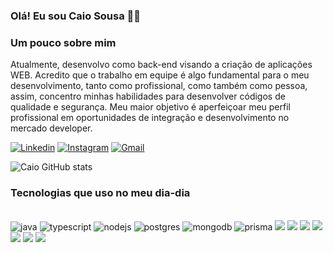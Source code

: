 ### Olá! Eu sou Caio Sousa 👋🏼

### Um pouco sobre mim
Atualmente, desenvolvo como back-end visando a criação de aplicações WEB. Acredito que o trabalho em equipe é algo fundamental para o meu desenvolvimento, tanto como profissional, como também como pessoa, assim, concentro minhas habilidades para desenvolver códigos de qualidade e segurança. Meu maior objetivo é aperfeiçoar meu perfil profissional em oportunidades de integração e desenvolvimento no mercado developer.

[![Linkedin](	https://img.shields.io/badge/LinkedIn-0077B5?style=for-the-badge&logo=linkedin&logoColor=white)](https://www.linkedin.com/in/caio-sousa-332a57288/)
[![Instagram](	https://img.shields.io/badge/Instagram-E4405F?style=for-the-badge&logo=instagram&logoColor=white)](https://www.instagram.com/caiorocha.__/)
[![Gmail](	https://img.shields.io/badge/Gmail-D14836?style=for-the-badge&logo=gmail&logoColor=white)]( caiothalles607@gmail.com)


![Caio GitHub stats](https://github-readme-stats.vercel.app/api?username=CaioSousaa&show_icons=true&theme=synthwave)


### Tecnologias que uso no meu dia-dia

<div style="display: inline_block"><br/>
    <img aling="center" alt="java" src="https://img.shields.io/badge/Java-ED8B00?style=for-the-badge&logo=openjdk&logoColor=white">
    <img aling="center" alt="typescript" src="https://img.shields.io/badge/TypeScript-007ACC?style=for-the-badge&logo=typescript&logoColor=white">
    <img aling="center" alt="nodejs" src="https://img.shields.io/badge/Node.js-43853D?style=for-the-badge&logo=node.js&logoColor=white">
    <img aling="center" alt="postgres" src="https://img.shields.io/badge/PostgreSQL-316192?style=for-the-badge&logo=postgresql&logoColor=white">
    <img aling ="center" alt="mongodb" src="https://img.shields.io/badge/MongoDB-4EA94B?style=for-the-badge&logo=mongodb&logoColor=white">
    <img aling ="center" alt="prisma" src="https://img.shields.io/badge/Prisma-3982CE?style=for-the-badge&logo=Prisma&logoColor=white">
    <img aling ="center" src="https://img.shields.io/badge/Express.js-404D59?style=for-the-badge">
    <img aling ="center" src="https://img.shields.io/badge/Spring-6DB33F?style=for-the-badge&logo=spring&logoColor=white">
    <img aling ="center" src="https://img.shields.io/badge/C%23-239120?style=for-the-badge&logo=c-sharp&logoColor=white">
     <img aling ="center" src="https://img.shields.io/badge/C%2B%2B-00599C?style=for-the-badge&logo=c%2B%2B&logoColor=white">
     <img aling ="center" src="https://img.shields.io/badge/HTML5-E34F26?style=for-the-badge&logo=html5&logoColor=white">
     <img aling ="center" src="https://img.shields.io/badge/CSS3-1572B6?style=for-the-badge&logo=css3&logoColor=white">
     <img aling ="center" src="[https://img.shields.io/badge/CSS3-1572B6?style=for-the-badge&logo=css3&logoColor=white](https://img.shields.io/badge/MySQL-00000F?style=for-the-badge&logo=mysql&logoColor=white)">
</div>
